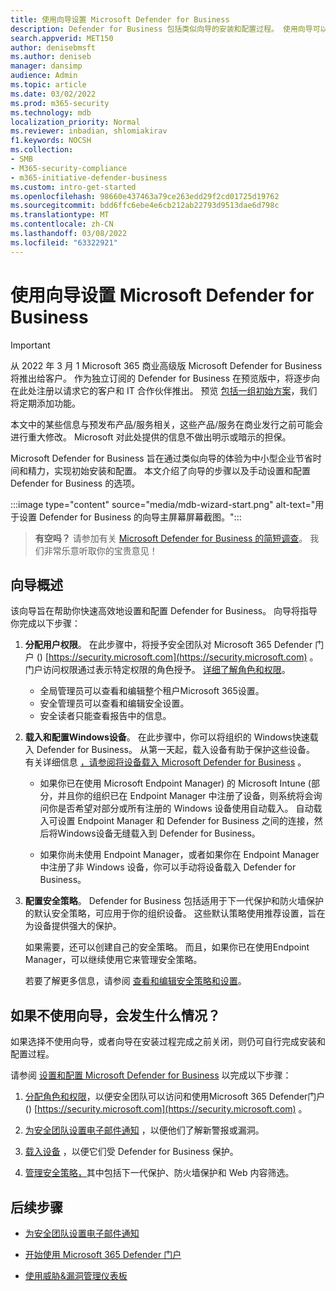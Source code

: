 ```yaml
---
title: 使用向导设置 Microsoft Defender for Business
description: Defender for Business 包括类似向导的安装和配置过程。 使用向导可以节省时间和精力。
search.appverid: MET150
author: denisebmsft
ms.author: deniseb
manager: dansimp
audience: Admin
ms.topic: article
ms.date: 03/02/2022
ms.prod: m365-security
ms.technology: mdb
localization_priority: Normal
ms.reviewer: inbadian, shlomiakirav
f1.keywords: NOCSH
ms.collection:
- SMB
- M365-security-compliance
- m365-initiative-defender-business
ms.custom: intro-get-started
ms.openlocfilehash: 98660e437463a79ce263edd29f2cd01725d19762
ms.sourcegitcommit: bdd6ffc6ebe4e6cb212ab22793d9513dae6d798c
ms.translationtype: MT
ms.contentlocale: zh-CN
ms.lasthandoff: 03/08/2022
ms.locfileid: "63322921"
---
```

# <a name="use-the-wizard-to-set-up-microsoft-defender-for-business"></a>使用向导设置 Microsoft Defender for Business

> [!IMPORTANT]
> 从 2022 年 3 月 1 Microsoft 365 商业高级版 Microsoft Defender for Business 将推出给客户。 作为独立订阅的 Defender for Business 在预览版中，将逐步向在此处注册以请求它的客户和 IT 合作伙伴[](https://aka.ms/mdb-preview)推出。 预览 [包括一组初始方案](mdb-tutorials.md#try-these-preview-scenarios)，我们将定期添加功能。
> 
> 本文中的某些信息与预发布产品/服务相关，这些产品/服务在商业发行之前可能会进行重大修改。 Microsoft 对此处提供的信息不做出明示或暗示的担保。 

Microsoft Defender for Business 旨在通过类似向导的体验为中小型企业节省时间和精力，实现初始安装和配置。 本文介绍了向导的步骤以及手动设置和配置 Defender for Business 的选项。

:::image type="content" source="media/mdb-wizard-start.png" alt-text="用于设置 Defender for Business 的向导主屏幕屏幕截图。":::

>
> **有空吗？**
> 请参加有关 <a href="https://microsoft.qualtrics.com/jfe/form/SV_0JPjTPHGEWTQr4y" target="_blank">Microsoft Defender for Business 的简短调查</a>。 我们非常乐意听取你的宝贵意见！
>

## <a name="overview-of-the-wizard"></a>向导概述

该向导旨在帮助你快速高效地设置和配置 Defender for Business。 向导将指导你完成以下步骤：

1. **分配用户权限**。 在此步骤中，将授予安全团队对 Microsoft 365 Defender 门户 () [https://security.microsoft.com](https://security.microsoft.com) 。 门户访问权限通过表示特定权限的角色授予。 [详细了解角色和权限](mdb-roles-permissions.md)。

   - 全局管理员可以查看和编辑整个租户Microsoft 365设置。 
   - 安全管理员可以查看和编辑安全设置。 
   - 安全读者只能查看报告中的信息。 

2. **载入和配置Windows设备**。 在此步骤中，你可以将组织的 Windows快速载入 Defender for Business。 从第一天起，载入设备有助于保护这些设备。 有关详细信息 [，请参阅将设备载入 Microsoft Defender for Business](mdb-onboard-devices.md) 。

   - 如果你已在使用 Microsoft Endpoint Manager) 的 Microsoft Intune (部分，并且你的组织已在 Endpoint Manager 中注册了设备，则系统将会询问你是否希望对部分或所有注册的 Windows 设备使用自动载入。 自动载入可设置 Endpoint Manager 和 Defender for Business 之间的连接，然后将Windows设备无缝载入到 Defender for Business。

   - 如果你尚未使用 Endpoint Manager，或者如果你在 Endpoint Manager 中注册了非 Windows 设备，你可以手动将设备载入 Defender for Business。 
   
3. **配置安全策略**。 Defender for Business 包括适用于下一代保护和防火墙保护的默认安全策略，可应用于你的组织设备。 这些默认策略使用推荐设置，旨在为设备提供强大的保护。 

   如果需要，还可以创建自己的安全策略。 而且，如果你已在使用Endpoint Manager，可以继续使用它来管理安全策略。 

   若要了解更多信息，请参阅 [查看和编辑安全策略和设置](mdb-configure-security-settings.md)。

## <a name="what-happens-if-i-dont-use-the-wizard"></a>如果不使用向导，会发生什么情况？

如果选择不使用向导，或者向导在安装过程完成之前关闭，则仍可自行完成安装和配置过程。 

请参阅 [设置和配置 Microsoft Defender for Business](mdb-setup-configuration.md) 以完成以下步骤：

1. [分配角色和权限](mdb-roles-permissions.md)，以便安全团队可以访问和使用Microsoft 365 Defender门户 () [https://security.microsoft.com](https://security.microsoft.com) 。

2. [为安全团队设置电子邮件通知](mdb-email-notifications.md) ，以便他们了解新警报或漏洞。

3. [载入设备](mdb-onboard-devices.md) ，以便它们受 Defender for Business 保护。

4. [管理安全策略，](mdb-configure-security-settings.md)其中包括下一代保护、防火墙保护和 Web 内容筛选。

## <a name="next-steps"></a>后续步骤

- [为安全团队设置电子邮件通知](mdb-email-notifications.md)

- [开始使用 Microsoft 365 Defender 门户](mdb-get-started.md)

- [使用威胁&漏洞管理仪表板](mdb-view-tvm-dashboard.md)